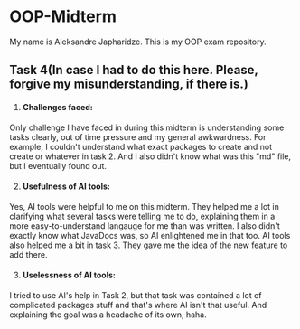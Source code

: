 # OOP-Midterm
My name is Aleksandre Japharidze. This is my OOP exam repository.

## Task 4(In case I had to do this here. Please, forgive my misunderstanding, if there is.)
1. #### Challenges faced:
Only challenge I have faced in during this midterm is understanding some tasks clearly, out of time pressure and my general awkwardness. For example, I couldn't understand what exact packages to create and not create or whatever in task 2. And I also didn't know what was this "md" file, but I eventually found out.

2. #### Usefulness of AI tools:
Yes, AI tools were helpful to me on this midterm. They helped me a lot in clarifying what several tasks were telling me to do, explaining them in a more easy-to-understand langauge for me than was written. I also didn't exactly know what JavaDocs was, so AI enlightened me in that too. AI tools also helped me a bit in task 3. They gave me the idea of the new feature to add there. 

3. #### Uselessness of AI tools:
I tried to use AI's help in Task 2, but that task was contained a lot of complicated packages stuff and that's where AI isn't that useful. And explaining the goal was a headache of its own, haha.
